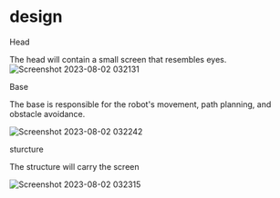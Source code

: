 # design
Head

The head will contain a small screen that resembles eyes.
![Screenshot 2023-08-02 032131](https://github.com/LOCO1S/design/assets/138608097/3b2ec168-f602-47ce-9b21-6651ce4d58c1)

Base

The base is responsible for the robot's movement, path planning, and obstacle avoidance.

![Screenshot 2023-08-02 032242](https://github.com/LOCO1S/design/assets/138608097/15f6b721-1658-4780-89d1-9360c6bdcc04)

sturcture

The structure will carry the screen

![Screenshot 2023-08-02 032315](https://github.com/LOCO1S/design/assets/138608097/5eece7f5-8406-456d-80d3-34ba9b4063d1)

